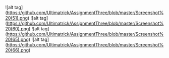 ![alt tag] (https://github.com/Ultimatrick/AssignmentThree/blob/master/Screenshot%20(51).png)
![alt tag] (https://github.com/Ultimatrick/AssignmentThree/blob/master/Screenshot%20(60).png)
![alt tag] (https://github.com/Ultimatrick/AssignmentThree/blob/master/Screenshot%20(65).png)
![alt tag] (https://github.com/Ultimatrick/AssignmentThree/blob/master/Screenshot%20(66).png)
